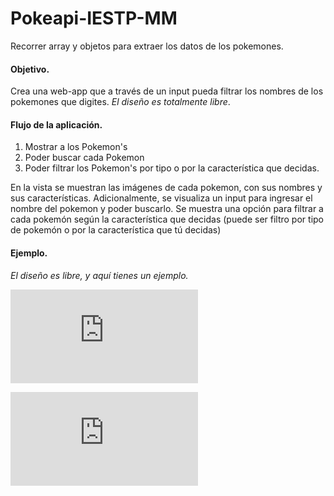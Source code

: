 # Pokeapi-IESTP-MM
Recorrer array y objetos para extraer los datos de los pokemones.

#### Objetivo.
Crea una web-app que a través de un input pueda filtrar los nombres de los pokemones que digites.
*El diseño es totalmente libre*.

#### Flujo de la aplicación.

1. Mostrar a los Pokemon's
2. Poder buscar cada Pokemon
3. Poder filtrar los Pokemon's por tipo o por la característica que decidas.

En la vista se muestran las imágenes de cada pokemon, con sus nombres y sus características.
Adicionalmente, se visualiza un input para ingresar el nombre del pokemon y poder buscarlo.
Se muestra una opción para filtrar a cada pokemón según la característica que decidas (puede ser filtro por tipo de pokemón o por la característica que tú decidas)

#### Ejemplo.

*El diseño es libre, y aquí tienes un ejemplo.*

![vista principal](https://watner.github.io/Pokeapi-IESTP-MM/index.html)

![vista principal](https://watner.github.io/Pokeapi-IESTP-MM/index.html)